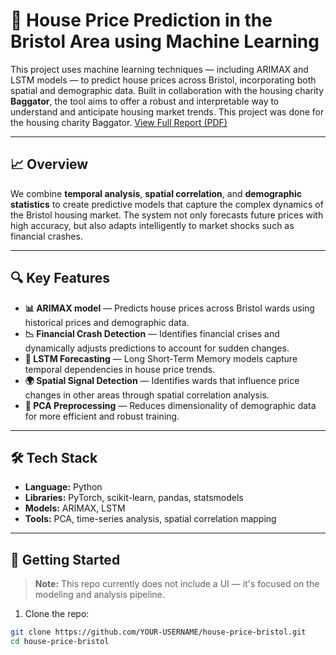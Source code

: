 # 🏡 House Price Prediction in the Bristol Area using Machine Learning

This project uses machine learning techniques — including ARIMAX and LSTM models — to predict house prices across Bristol, incorporating both spatial and demographic data. Built in collaboration with the housing charity **Baggator**, the tool aims to offer a robust and interpretable way to understand and anticipate housing market trends.
This project was done for the housing charity Baggator.
[View Full Report (PDF)](MDM3_House_Prices.pdf)

---

## 📈 Overview

We combine **temporal analysis**, **spatial correlation**, and **demographic statistics** to create predictive models that capture the complex dynamics of the Bristol housing market. The system not only forecasts future prices with high accuracy, but also adapts intelligently to market shocks such as financial crashes.

---

## 🔍 Key Features

- **📊 ARIMAX model** — Predicts house prices across Bristol wards using historical prices and demographic data.
- **📉 Financial Crash Detection** — Identifies financial crises and dynamically adjusts predictions to account for sudden changes.
- **🧠 LSTM Forecasting** — Long Short-Term Memory models capture temporal dependencies in house price trends.
- **🌍 Spatial Signal Detection** — Identifies wards that influence price changes in other areas through spatial correlation analysis.
- **🔬 PCA Preprocessing** — Reduces dimensionality of demographic data for more efficient and robust training.

---

## 🛠 Tech Stack

- **Language:** Python
- **Libraries:** PyTorch, scikit-learn, pandas, statsmodels
- **Models:** ARIMAX, LSTM
- **Tools:** PCA, time-series analysis, spatial correlation mapping

---

## 🚀 Getting Started

> **Note:** This repo currently does not include a UI — it's focused on the modeling and analysis pipeline.

1. Clone the repo:
```bash
git clone https://github.com/YOUR-USERNAME/house-price-bristol.git
cd house-price-bristol
